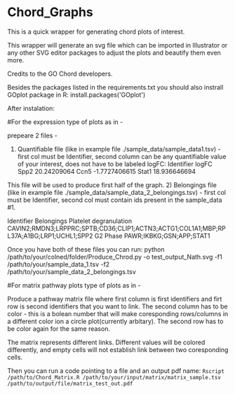 # Chord_Graphs
This is a quick wrapper for generating chord plots of interest. 

This wrapper will generate an svg file which can be imported in Illustrator or any other SVG editor packages to adjust the plots and beautify them even more.

Credits to the GO Chord developers.

Besides the packages listed in the requirements.txt you should also instrall GOplot package in R:
install.packages('GOplot')



After instalation:

#For the expression type of plots as in - 

prepeare 2 files - 
1) Quantifiable file (like in example file ./sample_data/sample_data1.tsv)  - first col must be Identifier, second column can be any quantifiable value of your interest, does not have to be labeled logFC: 
Identifier	logFC
Spp2	20.24209064
Ccn5	-1.7727406615
Stat1	18.936646694

This file will be used to produce first half of the graph.
2) Belongings file (like in example file ./sample_data/sample_data_2_belongings.tsv) - first col must be Identifier, second col must contain ids present in the sample_data #1.

Identifier	Belongings
Platelet degranulation	CAVIN2;RMDN3;LRPPRC;SPTB;CD36;CLIP1;ACTN3;ACTG1;COL1A1;MBP;RPL37A;A1BG;LRP1;UCHL1;SPP2
G2 Phase	PAWR;IKBKG;GSN;APP;STAT1

Once you have both of these files you can run:
python /path/to/your/colned/folder/Produce_Chrod.py -o test_output_Nath.svg -f1 /path/to/your/sample_data_1.tsv -f2 /path/to/your/sample_data_2_belongings.tsv


#For matrix pathway plots type of plots as in - 

Produce a pathway matrix file where first column is first identifiers and firt row is second identifiers that you want to link.
The second column has to be color - this is a bolean number that will make coresponding rows/columns in a different color ion a circle plot(currently arbitary).
The second row has to be color again for the same reason.

The matrix represents different links. Different values will be colored differently, and empty cells will not establish link between two coresponding cells.

Then you can run a code pointing to a file and an output pdf name:
`Rscript /path/to/Chord_Matrix.R /path/to/your/input/matrix/matrix_sample.tsv /path/to/output/file/matrix_test_out.pdf`